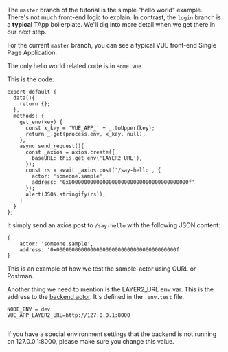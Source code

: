 The `master` branch of the tutorial is the simple "hello world" example. There's not much front-end logic to explain. In contrast, the `login` branch is a  **typical** TApp boilerplate. We'll dig into more detail when we get there in our next step.

For the current `master` branch, you can see a typical VUE front-end Single Page Application. 

The only hello world related code is in `Home.vue`

This is the code:

```
export default {
  data(){
    return {};
  },
  methods: {
    get_env(key) {
      const x_key = 'VUE_APP_' + _.toUpper(key);
      return _.get(process.env, x_key, null);
    },
    async send_request(){
      const _axios = axios.create({
        baseURL: this.get_env('LAYER2_URL'),
      });
      const rs = await _axios.post('/say-hello', {
        actor: 'someone.sample',
        address: '0x000000000000000000000000000000000000000f'
      });
      alert(JSON.stringify(rs));
    }
  }
};
```

It simply send an axios post to `/say-hello` with the following JSON content:

```
{
    actor: 'someone.sample',
    address: '0x000000000000000000000000000000000000000f'
}
```

This is an example of how we test the sample-actor using CURL or Postman.

Another thing we need to mention is the LAYER2_URL env var. This is the address to the [backend actor](../../z_glossary/back_end_actor.md). It's defined in the `.env.test` file.

```
NODE_ENV = dev
VUE_APP_LAYER2_URL=http://127.0.0.1:8000


```

If you have a special environment settings that the backend is not running on 127.0.0.1:8000, please make sure you change this value. 

